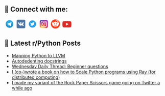 ## 🔎 Connect with me:
[<img src="https://github.com/bullbesh/bullbesh/blob/main/images/Telegram.png" width="32" height="32" />](https://t.me/bullbesh)
[<img src="https://github.com/bullbesh/bullbesh/blob/main/images/VK.png" width="32" height="32" />](https://vk.com/bullbesh)
[<img src="https://github.com/bullbesh/bullbesh/blob/main/images/Twitter.png" width="32" height="32" />](https://twitter.com/bullbesh1)
[<img src="https://github.com/bullbesh/bullbesh/blob/main/images/Instagram.png" width="32" height="32" />](https://www.instagram.com/bullbesh)
[<img src="https://github.com/bullbesh/bullbesh/blob/main/images/Reddit.png" width="32" height="32" />](https://www.reddit.com/user/bullbesh)
[<img src="https://github.com/bullbesh/bullbesh/blob/main/images/YouTube.png" width="32" height="32" />](https://www.youtube.com/channel/UCtfjRs6uzgq5mfm8S06WTcg)

## 📕 Latest r/Python Posts
<!-- BLOG-POST-LIST:START -->
- [Mapping Python to LLVM](https://www.reddit.com/r/Python/comments/108ra4a/mapping_python_to_llvm/)
- [Autodedenting docstrings](https://www.reddit.com/r/Python/comments/108pxap/autodedenting_docstrings/)
- [Wednesday Daily Thread: Beginner questions](https://www.reddit.com/r/Python/comments/108phia/wednesday_daily_thread_beginner_questions/)
- [I &lpar;co-&rpar;wrote a book on how to Scale Python programs using Ray &lpar;for distributed computing&rpar;](https://www.reddit.com/r/Python/comments/108nuvj/i_cowrote_a_book_on_how_to_scale_python_programs/)
- [I made my variant of the Rock Paper Scissors game going on Twitter a while ago](https://www.reddit.com/r/Python/comments/108mgt8/i_made_my_variant_of_the_rock_paper_scissors_game/)
<!-- BLOG-POST-LIST:END -->
